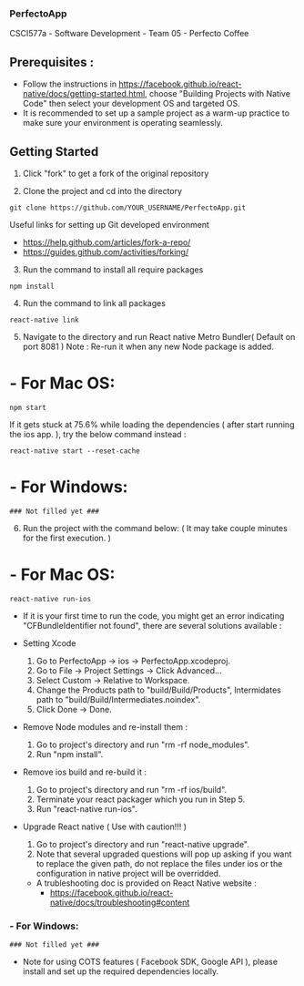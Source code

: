 ### PerfectoApp
CSCI577a - Software Development - Team 05 - Perfecto Coffee

## Prerequisites :
- Follow the instructions in https://facebook.github.io/react-native/docs/getting-started.html, choose 
  "Building Projects with Native Code" then select your development OS and targeted OS.
- It is recommended to set up a sample project as a warm-up practice to make sure your environment is operating seamlessly.

## Getting Started
1. Click "fork" to get a fork of the original repository

2. Clone the project and cd into the directory
```
git clone https://github.com/YOUR_USERNAME/PerfectoApp.git
```
Useful links for setting up Git developed environment
  - https://help.github.com/articles/fork-a-repo/
  - https://guides.github.com/activities/forking/

3. Run the command to install all require packages
```
npm install
```

4. Run the command to link all packages
```
react-native link
```

5. Navigate to the directory and run React native Metro Bundler( Default on port 8081 )
Note : Re-run it when any new Node package is added.
# - For Mac OS:
```
npm start
```
If it gets stuck at 75.6% while loading the dependencies ( after start running the ios app. ), try the below command instead :
```
react-native start --reset-cache
```

# - For Windows:
```
### Not filled yet ###
```

6. Run the project with the command below: ( It may take couple minutes for the first execution. )
# - For Mac OS:
```
react-native run-ios
```

- If it is your first time to run the code, you might get an error indicating "CFBundleIdentifier not found", there are 
  several solutions available :
  
- Setting Xcode
    1. Go to PerfectoApp -> ios -> PerfectoApp.xcodeproj.
    2. Go to File -> Project Settings -> Click Advanced...
    3. Select Custom -> Relative to Workspace.
    5. Change the Products path to "build/Build/Products", Intermidates path to "build/Build/Intermediates.noindex".
    6. Click Done -> Done.
    
- Remove Node modules and re-install them :
    1. Go to project's directory and run "rm -rf node_modules".
    2. Run "npm install".
    
- Remove ios build and re-build it :
    1. Go to project's directory and run "rm -rf ios/build".
    2. Terminate your react packager which you run in Step 5.
    2. Run "react-native run-ios".
    
- Upgrade React native ( Use with caution!!! )
    1. Go to project's directory and run "react-native upgrade".
    2. Note that several upgraded questions will pop up asking if you want to replace the given path,
       do not replace the files under ios or the configuration in native project will be overridded. 
       
  - A trubleshooting doc is provided on React Native website : 
    - https://facebook.github.io/react-native/docs/troubleshooting#content

### - For Windows:
```
### Not filled yet ###
```

- Note for using COTS features ( Facebook SDK, Google API ), please install and set up the required dependencies locally.


